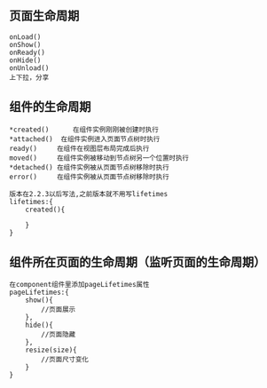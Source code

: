 ## 页面生命周期

```
onLoad()
onShow()
onReady()
onHide()
onUnload()
上下拉，分享
```

## 组件的生命周期

```
*created()  	在组件实例刚刚被创建时执行
*attached()  在组件实例进入页面节点树时执行
ready()	    在组件在视图层布局完成后执行
moved()		在组件实例被移动到节点树另一个位置时执行
*detached()	在组件实例被从页面节点树移除时执行
error()		在组件实例被从页面节点树移除时执行

版本在2.2.3以后写法,之前版本就不用写lifetimes
lifetimes:{
	created(){
		
	}
}
```

## 组件所在页面的生命周期（监听页面的生命周期）

```
在component组件里添加pageLifetimes属性
pageLifetimes:{
	show(){
		//页面展示
	},
	hide(){
		//页面隐藏
	},
	resize(size){
		//页面尺寸变化
	}
}

```